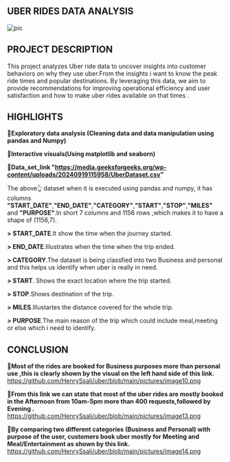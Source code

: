 ## UBER RIDES DATA ANALYSIS
![pic](https://github.com/user-attachments/assets/5514ee7f-9a09-43b3-b0a4-14d4bff7b9c0)

## PROJECT DESCRIPTION
This project analyzes Uber ride data to uncover insights into customer behaviors on why they use uber.From the insights i want to know the peak ride times and popular destinations. By leveraging this data, we aim to provide recommendations for improving operational efficiency and user satisfaction and how to make uber rides available on that times .
## HIGHLIGHTS
__💁Exploratory data analysis (Cleaning data and data manipulation using pandas and Numpy)__

__💁Interactive visuals(Using matplotlib and seaborn)__

__💁Data_set_link "https://media.geeksforgeeks.org/wp-content/uploads/20240919115958/UberDataset.csv"__

The above👆 dataset when it is executed using pandas and numpy, it has columns __"START_DATE"__,__"END_DATE"__,__"CATEGORY"__,__"START"__,__"STOP"__,__"MILES"__ and __"PURPOSE"__.In short 7 columns and 1156 rows ,which makes it to have a shape of (1156,7).

__> START_DATE__.It show the time when the journey started.

__> END_DATE__.Illustrates when the time when the trip ended.

__> CATEGORY__.The dataset is being classfied into two Business and personal and this helps us identify when uber is really in need.

__> START__. Shows the exact location where the trip started.

__> STOP__.Shows destination of the trip.

__> MILES__.Illustartes the distance covered for the whole trip.

__> PURPOSE__.The main reason of the trip which could include meal,meeting or else which i need to identify.


## CONCLUSION
__💁Most of the rides are booked for Business purposes more than personal use ,this is clearly shown by the visual on the left hand side of this link.__ https://github.com/HenrySsali/uber/blob/main/pictures/image10.png

__💁From this link we can state that most of the uber rides are mostly booked  in the Afternoon from 10am-5pm more than 400 requests,followed by Evening .__ https://github.com/HenrySsali/uber/blob/main/pictures/image13.png

__💁By comparing two different categories (Business and Personal) with purpose of the user, customers book uber  mostly for Meeting and Meal/Entertainment as shown by this link.__ https://github.com/HenrySsali/uber/blob/main/pictures/image14.png
